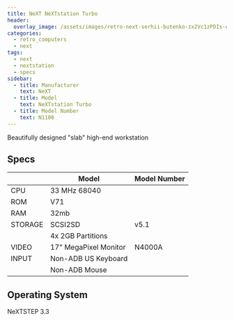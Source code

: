 ```yaml
---
title: NeXT NeXTstation Turbo
header:
  overlay_image: /assets/images/retro-next-serhii-butenko-zx2Vc1zPDIs-unsplash.jpg
categories:
  - retro_computers
  - next
tags:
  - next
  - nextstation
  - specs
sidebar:
  - title: Manufacturer
    text: NeXT
  - title: Model
    text: NeXTstation Turbo
  - title: Model Number
    text: N1100
---
```


Beautifully designed "slab" high-end workstation

## Specs

|         | Model                       | Model Number |
|---------|-----------------------------|--------------|
| CPU     | 33 MHz 68040                | |
| ROM     | V71                         | |
| RAM     | 32mb                        | |
| STORAGE | SCSI2SD                     | v5.1 |
|         | 4x 2GB Partitions           | |
| VIDEO   | 17" MegaPixel Monitor       | N4000A |
| INPUT   | Non-ADB US Keyboard         | |
|         | Non-ADB Mouse               | |

## Operating System

NeXTSTEP 3.3